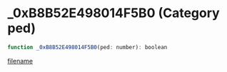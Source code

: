 # _0xB8B52E498014F5B0 (Category ped)

```js
function _0xB8B52E498014F5B0(ped: number): boolean
```

[filename](_0xB8B52E498014F5B0_m.md ':include')